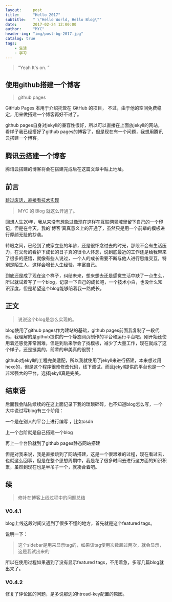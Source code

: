 ```yaml
---
layout:     post
title:      "Hello 2017"
subtitle:   " \"Hello World, Hello Blog\""
date:       2017-02-24 12:00:00
author:     "MYC"
header-img: "img/post-bg-2017.jpg"
catalog: true
tags:
    - 生活
    - 学习
---
```


> “Yeah It's on. ”


## 使用github搭建一个博客

>github pages

GitHub Pages 本用于介绍托管在 GitHub 的项目， 不过，由于他的空间免费稳定，用来做搭建一个博客再好不过了。

github pages自身对jekyll的兼容性很好，所以可以直接在上面放jekyll的网站，看样子我已经搭好了github pages的博客了，但是现在有一个问题，我想用腾讯云搭建一个博客。

## 腾讯云搭建一个博客

腾讯云搭建的博客将会在搭建完成后在这篇文章中贴上地址。

## 前言

[跳过废话，直接看技术实现 ](#build) 

>MYC 的 Blog 就这么开通了。

回想人生20年，我从来没有想象过像现在这样在互联网领域里留下自己的一个印记，但是在今天，我的'博客'真真意义上的开通了，虽然只是用一个前辈的模板进行厚颜无耻的抄袭。

转眼之间，已经到了成家立业的年龄，还是很怀念过去的时光，那段不会有生活压力，在父母的看护下成长的日子真的很令人怀念，说到底最近的工作还是给我带来了很多的感悟，就像有些人说过，一个人的成长需要不断与他人进行思维交互，特别是陌生人，这样会增长人生经验，丰富自己。

到底还是成了现在这个样子，纠结未来，想来想去还是感觉生活中缺了一点生么，所以就试着写了一个blog，记录一下自己的成长吧，一个技术小白，也没什么知识深度，但是希望这个blog能够陪着我一路成长。

<p id = "build"></p>

## 正文

>说说这个blog是怎么实现的。

blog使用了github pages作为建站的基础，github pages前面我复制了一段代码，我理解的是github提供的一个静态网页制作的平台和运行平台吧，刚开始还使用着还感觉非常困难，但是到后来学会了找模板，减少了大量工作，现在就成了这个样子，还是挺美的，前辈的审美真的很赞！

github对jekyll的工程完美适配，所以我就使用了jekyll来进行搭建，本来想过用hexo的，但是这个程序很难修改代码，线下调试，而且jekyll提供的平台也是一个非常强大的平台，选择jekyll真是完美。

## 结束语

后面我会陆陆续续的在这上面记录下我的琐琐碎碎，也不知道blog怎么写，一个大牛说过写blog有三个阶段：

一个是在别人的平台上进行编写 ，比如csdn

上一个台阶就是自己搭建一个blog

再上一个台阶就到了github pages静态网站搭建

但是对我来说，我是直接跳到了网站搭建，这是一个很艰难的过程，现在看过去，也就这么回事，但是在整个思想周期中，我是花了很多时间去进行这方面的知识积累，虽然到现在也是半吊子一个，就凑合着吧。

## 续

>修补在博客上线过程中的问题总结

### V0.4.1

blog上线这段时间又遇到了很多不懂的地方，首先就是这个featured tags。

说明一下：

>这个sidebar是用来显示tag的，如果该tag使用次数超过两次，就会显示，这是我试出来的


所以在使用过程如果遇到了没有显示featured tags，不用着急，多写几篇blog就出来了。

### V0.4.2

修复了评论区的问题，是多说那边的htread-key配置的原因。